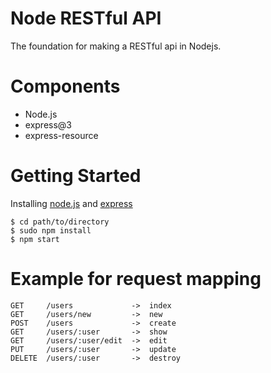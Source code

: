 Node RESTful API
===================
The foundation for making a RESTful api in Nodejs.

Components
===================
* Node.js
* express@3
* express-resource

Getting Started
===========
Installing  [node.js](http://nodejs.org/) and [express](http://expressjs.com/)
~~~
$ cd path/to/directory
$ sudo npm install
$ npm start
~~~

Example for request mapping
===========
~~~
GET     /users             ->  index
GET     /users/new         ->  new
POST    /users             ->  create
GET     /users/:user       ->  show
GET     /users/:user/edit  ->  edit
PUT     /users/:user       ->  update
DELETE  /users/:user       ->  destroy
~~~
